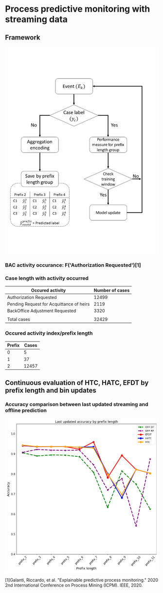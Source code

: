 # Process predictive monitoring with streaming data

## Framework
<p align="center">
    <img src="./img/Framework.jpg">
</p>

### BAC activity occurance: F('Authorization Requested')[1]

<p align="center">

### Case length with activity occurred

| Occured activity | Number of cases |
|-|-|
| Authorization Requested | 12499 |
| Pending Request for Acquittance of heirs | 2119 |
| BackOffice Adjustment Requested | 3320 |
||
| Total cases | 32429 |  
</p>

### Occured activity index/prefix length
| Prefix | Cases |
|-|-|
| 0 | 5 |
| 1 | 37 |
| 2 | 12457 |

## Continuous evaluation of HTC, HATC, EFDT  by prefix length and bin updates

### Accuracy comparison between last updated streaming and offline prediction

<p align="cener">
    <img src="./img/last_acc_streaming.png">
</p>


[1]Galanti, Riccardo, et al. "Explainable predictive process monitoring." 2020 2nd International Conference on Process Mining (ICPM). IEEE, 2020.